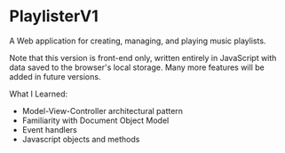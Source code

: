 # PlaylisterV1
A Web application for creating, managing, and playing music playlists. 

Note that this version is front-end only, written entirely in JavaScript with data saved to the browser's local storage. Many more features will be added in future versions.

What I Learned:
- Model-View-Controller architectural pattern
- Familiarity with Document Object Model
- Event handlers
- Javascript objects and methods
